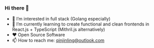 ### Hi there 👋
- 👀 I’m interested in full stack (Golang especially)
- 🌱 I’m currently learning to create functional and clean frontends in React.js + TypeScript (Mithril.js alternatively)
- ❤️ Open Source Software
- 📫 How to reach me: [qinjinling@outlook.com](qinjinling@outlook.com)

<!---
qinjinling/qinjinling is a ✨ special ✨ repository because its `README.md` (this file) appears on your GitHub profile.
You can click the Preview link to take a look at your changes.
--->
